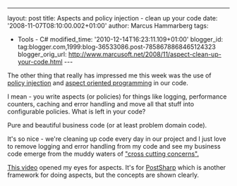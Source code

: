 ---
layout: post
title: Aspects and policy injection - clean up your
code
date: '2008-11-07T08:10:00.002+01:00'
author: Marcus Hammarberg
tags:
   - Tools - C#
modified_time: '2010-12-14T16:23:11.109+01:00'
blogger_id: tag:blogger.com,1999:blog-36533086.post-7858678868465124323
blogger_orig_url: http://www.marcusoft.net/2008/11/aspect-clean-up-your-code.html ---

The other thing that really has impressed me this week was the use of
<a href="http://msdn.microsoft.com/en-us/library/cc309507.aspx"
target="_blank">policy injection</a> and
<a href="http://en.wikipedia.org/wiki/Aspect-oriented_programming"
target="_blank">aspect oriented programming</a> in our code.

I mean - you write aspects (or policies) for things like logging,
performance counters, caching and error handling and move all that stuff
into configurable policies. What is left in your code?

Pure and beautiful business code (or at least problem domain code).

It's so nice - we're cleaning up code every day in our project and I
just love to remove logging and error handling from my code and see my
business code emerge from the muddy waters of
<a href="http://en.wikipedia.org/wiki/Cross-cutting_concern"
target="_blank">"cross cutting concerns".</a>

<a href="http://www.postsharp.org/about/video/default.aspx"
target="_blank">This video</a> opened my eyes for aspects. It's for
<a href="http://www.postsharp.org/" target="_blank">PostSharp</a> which
is another framework for doing aspects, but the concepts are shown
clearly.
